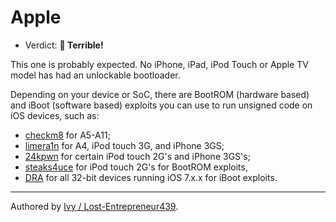 # Apple

- Verdict: **🍅 Terrible!**

This one is probably expected. No iPhone, iPad, iPod Touch or Apple TV model has had an unlockable bootloader. 

Depending on your device or SoC, there are BootROM (hardware based) and iBoot (software based) exploits you can use to run unsigned code on iOS devices, such as: 
- [checkm8] for A5-A11; <br/>
- [limera1n] for A4, iPod touch 3G, and iPhone 3GS; <br/>
- [24kpwn] for certain iPod touch 2G's and iPhone 3GS's; <br/>
- [steaks4uce] for iPod touch 2G's for BootROM exploits, <br/>
- [DRA] for all 32-bit devices running iOS 7.x.x for iBoot exploits.

***
Authored by [Ivy / Lost-Entrepreneur439](https://github.com/Lost-Entrepreneur439).<br/>

[checkm8]:https://theapplewiki.com/wiki/Checkm8_Exploit
[limera1n]:https://theapplewiki.com/wiki/Limera1n_Exploit
[24kpwn]:https://theapplewiki.com/wiki/0x24000_Segment_Overflow
[steaks4uce]:https://theapplewiki.com/wiki/Usb_control_msg(0xA1,_1)_Exploit
[DRA]:https://theapplewiki.com/wiki/De_Rebus_Antiquis